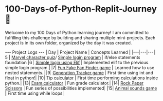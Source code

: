 # 100-Days-of-Python-Replit-Journey 🚀

Welcome to my 100 Days of Python learning journey! I am committed to fulfilling this challenge by building and sharing multiple mini-projects. Each project is in its own folder, organized by the day it was created.

--- Project Logs ---
| Day | Project Name | Concepts Learned |
|---|---|---|
5 | [Marvel character quiz](./Day%2005/Replit%20Day%205%20Challenge.py)/ [Simple login program](./Day%2005/Replit%20Day%205%20Log%20in.py) | if/else statements foundation
|6 | [Simple login using Elif](./Day%2006/Day%206%20Elif%20Login.py) | Implemented elif to the previous simple login program.|
|7| [Fun Fake Fan Finder game](./Day%2007/Day%207%20Fake%20fan%20fidner%20game.py) | Learned how to use nested statements.|
|9| [Generation Tracker game](./Day%2009/Day%209%20Generation%20tracker.py) | First time using int and float in python!|
|10| [Tip calculator](./Day%2010/Day%2010%20Tip%20calculator.py) | First time performing calculations inside python.|
|13| [Exam calculator](./Day%2013/Day%2013%20Exam%20Calculator.py) | Fun grade calculator.|
|14| [Rock Paper Scissors](./Day%2014/Day%2014%20Rock%20Paper%20Scissors%20Game.py) | Fun series of possibilities implemented|
|15| [Animal sounds game](./Day%2015/Day%2015%20Animals%20sounds%20game.py) | First time using while loops|